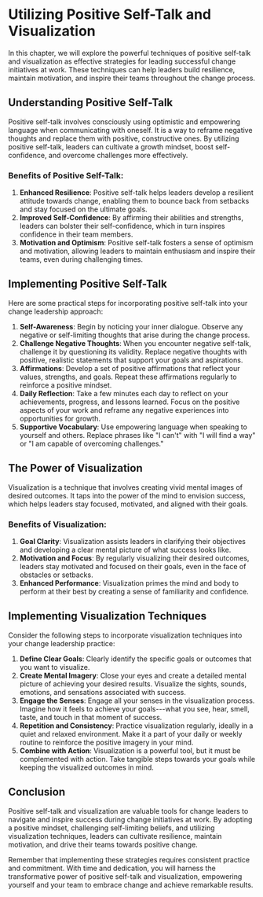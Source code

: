 Utilizing Positive Self-Talk and Visualization
=========================================================

In this chapter, we will explore the powerful techniques of positive self-talk and visualization as effective strategies for leading successful change initiatives at work. These techniques can help leaders build resilience, maintain motivation, and inspire their teams throughout the change process.

Understanding Positive Self-Talk
--------------------------------

Positive self-talk involves consciously using optimistic and empowering language when communicating with oneself. It is a way to reframe negative thoughts and replace them with positive, constructive ones. By utilizing positive self-talk, leaders can cultivate a growth mindset, boost self-confidence, and overcome challenges more effectively.

### Benefits of Positive Self-Talk:

1. **Enhanced Resilience**: Positive self-talk helps leaders develop a resilient attitude towards change, enabling them to bounce back from setbacks and stay focused on the ultimate goals.
2. **Improved Self-Confidence**: By affirming their abilities and strengths, leaders can bolster their self-confidence, which in turn inspires confidence in their team members.
3. **Motivation and Optimism**: Positive self-talk fosters a sense of optimism and motivation, allowing leaders to maintain enthusiasm and inspire their teams, even during challenging times.

Implementing Positive Self-Talk
-------------------------------

Here are some practical steps for incorporating positive self-talk into your change leadership approach:

1. **Self-Awareness**: Begin by noticing your inner dialogue. Observe any negative or self-limiting thoughts that arise during the change process.
2. **Challenge Negative Thoughts**: When you encounter negative self-talk, challenge it by questioning its validity. Replace negative thoughts with positive, realistic statements that support your goals and aspirations.
3. **Affirmations**: Develop a set of positive affirmations that reflect your values, strengths, and goals. Repeat these affirmations regularly to reinforce a positive mindset.
4. **Daily Reflection**: Take a few minutes each day to reflect on your achievements, progress, and lessons learned. Focus on the positive aspects of your work and reframe any negative experiences into opportunities for growth.
5. **Supportive Vocabulary**: Use empowering language when speaking to yourself and others. Replace phrases like "I can't" with "I will find a way" or "I am capable of overcoming challenges."

The Power of Visualization
--------------------------

Visualization is a technique that involves creating vivid mental images of desired outcomes. It taps into the power of the mind to envision success, which helps leaders stay focused, motivated, and aligned with their goals.

### Benefits of Visualization:

1. **Goal Clarity**: Visualization assists leaders in clarifying their objectives and developing a clear mental picture of what success looks like.
2. **Motivation and Focus**: By regularly visualizing their desired outcomes, leaders stay motivated and focused on their goals, even in the face of obstacles or setbacks.
3. **Enhanced Performance**: Visualization primes the mind and body to perform at their best by creating a sense of familiarity and confidence.

Implementing Visualization Techniques
-------------------------------------

Consider the following steps to incorporate visualization techniques into your change leadership practice:

1. **Define Clear Goals**: Clearly identify the specific goals or outcomes that you want to visualize.
2. **Create Mental Imagery**: Close your eyes and create a detailed mental picture of achieving your desired results. Visualize the sights, sounds, emotions, and sensations associated with success.
3. **Engage the Senses**: Engage all your senses in the visualization process. Imagine how it feels to achieve your goals---what you see, hear, smell, taste, and touch in that moment of success.
4. **Repetition and Consistency**: Practice visualization regularly, ideally in a quiet and relaxed environment. Make it a part of your daily or weekly routine to reinforce the positive imagery in your mind.
5. **Combine with Action**: Visualization is a powerful tool, but it must be complemented with action. Take tangible steps towards your goals while keeping the visualized outcomes in mind.

Conclusion
----------

Positive self-talk and visualization are valuable tools for change leaders to navigate and inspire success during change initiatives at work. By adopting a positive mindset, challenging self-limiting beliefs, and utilizing visualization techniques, leaders can cultivate resilience, maintain motivation, and drive their teams towards positive change.

Remember that implementing these strategies requires consistent practice and commitment. With time and dedication, you will harness the transformative power of positive self-talk and visualization, empowering yourself and your team to embrace change and achieve remarkable results.
